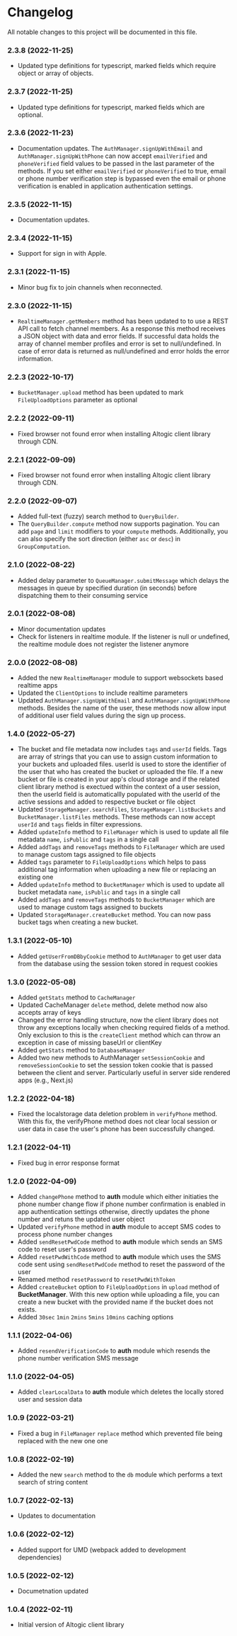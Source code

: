 # Changelog

All notable changes to this project will be documented in this file.

### 2.3.8 (2022-11-25)

-  Updated type definitions for typescript, marked fields which require object or array of objects.

### 2.3.7 (2022-11-25)

-  Updated type definitions for typescript, marked fields which are optional.

### 2.3.6 (2022-11-23)

-  Documentation updates. The `AuthManager.signUpWithEmail` and `AuthManager.signUpWithPhone` can now accept `emailVerified` and `phoneVerified` field values to be passed in the last parameter of the methods. If you set either `emailVerified` or `phoneVerified` to true, email or phone number verification step is bypassed even the email or phone verification is enabled in application authentication settings.

### 2.3.5 (2022-11-15)

-  Documentation updates.

### 2.3.4 (2022-11-15)

-  Support for sign in with Apple.

### 2.3.1 (2022-11-15)

-  Minor bug fix to join channels when reconnected.

### 2.3.0 (2022-11-15)

-  `RealtimeManager.getMembers` method has been updated to to use a REST API call to fetch channel members. As a response this method receives a JSON object with data and error fields. If successful data holds the array of channel member profiles and error is set to null/undefined. In case of error data is returned as null/undefined and error holds the error information.

### 2.2.3 (2022-10-17)

-  `BucketManager.upload` method has been updated to mark `FileUploadOptions` parameter as optional

### 2.2.2 (2022-09-11)

-  Fixed browser not found error when installing Altogic client library through CDN. 

### 2.2.1 (2022-09-09)

-  Fixed browser not found error when installing Altogic client library through CDN. 

### 2.2.0 (2022-09-07)

-  Added full-text (fuzzy) search method to `QueryBuilder`. 
-  The `QueryBuilder.compute` method now supports pagination. You can add `page` and `limit` modifiers to your `compute` methods. Additionally, you can also specify the sort direction (either `asc` or `desc`) in `GroupComputation`.

### 2.1.0 (2022-08-22)

-  Added delay parameter to `QueueManager.submitMessage` which delays the messages in queue by specified duration (in seconds) before dispatching them to their consuming service

### 2.0.1 (2022-08-08)

-  Minor documentation updates
-  Check for listeners in realtime module. If the listener is null or undefined, the realtime module does not register the listener anymore

### 2.0.0 (2022-08-08)

-  Added the new `RealtimeManager` module to support websockets based realtime apps
-  Updated the  `ClientOptions` to include realtime parameters
-  Updated `AuthManager.signUpWithEmail` and `AuthManager.signUpWithPhone` methods. Besides the name of the user, these methods now allow input of additional user field values during the sign up process.

### 1.4.0 (2022-05-27)

-  The bucket and file metadata now includes `tags` and `userId` fields. Tags are array of strings that you can use to assign custom information to your buckets and uploaded files. userId is used to store the identifier of the user that who has created the bucket or uploaded the file. If a new bucket or file is created in your app's cloud storage and if the related client library method is exectued within the context of a user session, then the userId field is automaticallly populated with the userId of the active sessions and added to respective bucket or file object
-  Updated `StorageManager.searchFiles`, `StorageManager.listBuckets` and `BucketManager.listFiles` methods. These methods can now accept `userId` and `tags` fields in filter expressions.
-  Added `updateInfo` method to `FileManager` which is used to update all file metadata `name`, `isPublic` and `tags` in a single call
-  Added `addTags` and `removeTags` methods to `FileManager` which are used to manage custom tags assigned to file objects
-  Added `tags` parameter to `FileUploadOptions` which helps to pass additional tag information when uploading a new file or replacing an existing one
-  Added `updateInfo` method to `BucketManager` which is used to update all bucket metadata `name`, `isPublic` and `tags` in a single call
-  Added `addTags` and `removeTags` methods to `BucketManager` which are used to manage custom tags assigned to buckets
-  Updated `StorageManager.createBucket` method. You can now pass bucket tags when creating a new bucket.

### 1.3.1 (2022-05-10)

-  Added `getUserFromDBbyCookie` method to `AuthManager` to get user data from the database using the session token stored in request cookies

### 1.3.0 (2022-05-08)

-  Added `getStats` method to `CacheManager`
-  Updated CacheManager `delete` method, delete method now also accepts array of keys
-  Changed the error handling structure, now the client library does not throw any exceptions
   locally when checking required fields of a method. Only exclusion to this is the `createClient`
   method which can throw an exception in case of missing baseUrl or clientKey
-  Added `getStats` method to `DatabaseManager`
-  Added two new methods to AuthManager `setSessionCookie` and `removeSessionCookie` to set the
   session token cookie that is passed between the client and server. Particularly useful in server
   side rendered apps (e.g., Next.js)

### 1.2.2 (2022-04-18)

-  Fixed the localstorage data deletion problem in `verifyPhone` method. With this fix, the
   verifyPhone method does not clear local session or user data in case the user's phone has been
   successfully changed.

### 1.2.1 (2022-04-11)

-  Fixed bug in error response format

### 1.2.0 (2022-04-09)

-  Added `changePhone` method to **auth** module which either initiaties the phone number change
   flow if phone number confirmation is enabled in app authentication settings otherwise, directly
   updates the phone number and retuns the updated user object
-  Updated `verifyPhone` method in **auth** module to accept SMS codes to process phone number
   changes
-  Added `sendResetPwdCode` method to **auth** module which sends an SMS code to reset user's
   password
-  Added `resetPwdWithCode` method to **auth** module which uses the SMS code sent using
   `sendResetPwdCode` method to reset the password of the user
-  Renamed method `resetPassword` to `resetPwdWithToken`
-  Added `createBucket` option to `FileUploadOptions` in `upload` method of **BucketManager**. With
   this new option while uploading a file, you can create a new bucket with the provided name if the
   bucket does not exists.
-  Added `30sec` `1min` `2mins` `5mins` `10mins` caching options

### 1.1.1 (2022-04-06)

-  Added `resendVerificationCode` to **auth** module which resends the phone number verification SMS
   message

### 1.1.0 (2022-04-05)

-  Added `clearLocalData` to **auth** module which deletes the locally stored user and session data

### 1.0.9 (2022-03-21)

-  Fixed a bug in `FileManager` `replace` method which prevented file being replaced with the new
   one one

### 1.0.8 (2022-02-19)

-  Added the new `search` method to the `db` module which performs a text search of string content

### 1.0.7 (2022-02-13)

-  Updates to documentation

### 1.0.6 (2022-02-12)

-  Added support for UMD (webpack added to development dependencies)

### 1.0.5 (2022-02-12)

-  Documetnation updated

### 1.0.4 (2022-02-11)

-  Initial version of Altogic client library
